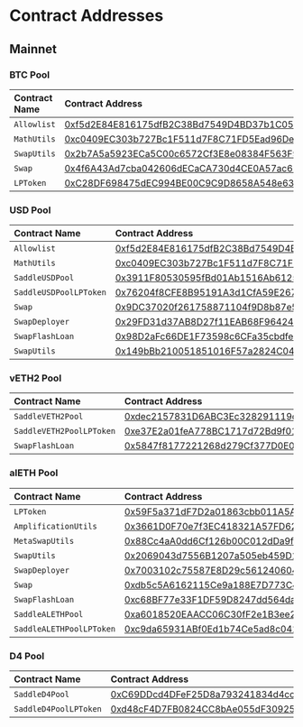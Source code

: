 # Contract Addresses

## Mainnet

### BTC Pool

| Contract Name | Contract Address                                                                                                           |
| :------------ | :------------------------------------------------------------------------------------------------------------------------- |
| `Allowlist`   | [0xf5d2E84E816175dfB2C38Bd7549D4BD37b1C0559](https://etherscan.io/address/0xf5d2E84E816175dfB2C38Bd7549D4BD37b1C0559#code) |
| `MathUtils`   | [0xc0409EC303b727Bc1F511d7F8C71FD5Ead96De1c](https://etherscan.io/address/0xc0409EC303b727Bc1F511d7F8C71FD5Ead96De1c#code) |
| `SwapUtils`   | [0x2b7A5a5923ECa5C00c6572Cf3E8e08384F563F93](https://etherscan.io/address/0x2b7A5a5923ECa5C00c6572Cf3E8e08384F563F93#code) |
| `Swap`        | [0x4f6A43Ad7cba042606dECaCA730d4CE0A57ac62e](https://etherscan.io/address/0x4f6A43Ad7cba042606dECaCA730d4CE0A57ac62e#code) |
| `LPToken`     | [0xC28DF698475dEC994BE00C9C9D8658A548e6304F](https://etherscan.io/address/0xC28DF698475dEC994BE00C9C9D8658A548e6304F#code) |

### USD Pool

| Contract Name          | Contract Address                                                                                                           |
| :--------------------- | :------------------------------------------------------------------------------------------------------------------------- |
| `Allowlist`            | [0xf5d2E84E816175dfB2C38Bd7549D4BD37b1C0559](https://etherscan.io/address/0xf5d2E84E816175dfB2C38Bd7549D4BD37b1C0559#code) |
| `MathUtils`            | [0xc0409EC303b727Bc1F511d7F8C71FD5Ead96De1c](https://etherscan.io/address/0xc0409EC303b727Bc1F511d7F8C71FD5Ead96De1c#code) |
| `SaddleUSDPool`        | [0x3911F80530595fBd01Ab1516Ab61255d75AEb066](https://etherscan.io/address/0x3911F80530595fBd01Ab1516Ab61255d75AEb066#code) |
| `SaddleUSDPoolLPToken` | [0x76204f8CFE8B95191A3d1CfA59E267EA65e06FAC](https://etherscan.io/address/0x76204f8CFE8B95191A3d1CfA59E267EA65e06FAC#code) |
| `Swap`                 | [0x9DC37020f261758871104f9D8b87e575Ee45Bc5a](https://etherscan.io/address/0x9DC37020f261758871104f9D8b87e575Ee45Bc5a#code) |
| `SwapDeployer`         | [0x29FD31d37AB8D27f11EAB68F96424bf64231fFce](https://etherscan.io/address/0x29FD31d37AB8D27f11EAB68F96424bf64231fFce#code) |
| `SwapFlashLoan`        | [0x98D2aFc66DE1F73598c6CFa35cbdfebB135fb8FA](https://etherscan.io/address/0x98D2aFc66DE1F73598c6CFa35cbdfebB135fb8FA#code) |
| `SwapUtils`            | [0x149bBb210051851016F57a2824C0444f642833a6](https://etherscan.io/address/0x149bBb210051851016F57a2824C0444f642833a6#code) |

### vETH2 Pool

| Contract Name            | Contract Address                                                                                                           |
| :----------------------- | :------------------------------------------------------------------------------------------------------------------------- |
| `SaddleVETH2Pool`        | [0xdec2157831D6ABC3Ec328291119cc91B337272b5](https://etherscan.io/address/0xdec2157831D6ABC3Ec328291119cc91B337272b5#code) |
| `SaddleVETH2PoolLPToken` | [0xe37E2a01feA778BC1717d72Bd9f018B6A6B241D5](https://etherscan.io/address/0xe37E2a01feA778BC1717d72Bd9f018B6A6B241D5#code) |
| `SwapFlashLoan`          | [0x5847f8177221268d279Cf377D0E01aB3FD993628](https://etherscan.io/address/0x5847f8177221268d279Cf377D0E01aB3FD993628#code) |

### alETH Pool

| Contract Name            | Contract Address                                                                                                           |
| :----------------------- | :------------------------------------------------------------------------------------------------------------------------- |
| `LPToken`                | [0x59F5a371dF7D2a01863cbb011A5A1ed45326710C](https://etherscan.io/address/0x59F5a371dF7D2a01863cbb011A5A1ed45326710C#code) |
| `AmplificationUtils`     | [0x3661D0F70e7f3EC418321A57FD62d691a09b490B](https://etherscan.io/address/0x3661D0F70e7f3EC418321A57FD62d691a09b490B#code) |
| `MetaSwapUtils`          | [0x88Cc4aA0dd6Cf126b00C012dDa9f6F4fd9388b17](https://etherscan.io/address/0x88Cc4aA0dd6Cf126b00C012dDa9f6F4fd9388b17#code) |
| `SwapUtils`              | [0x2069043d7556B1207a505eb459D18d908DF29b55](https://etherscan.io/address/0x2069043d7556B1207a505eb459D18d908DF29b55#code) |
| `SwapDeployer`           | [0x7003102c75587E8D29c56124060463Ef319407D0](https://etherscan.io/address/0x7003102c75587E8D29c56124060463Ef319407D0#code) |
| `Swap`                   | [0xdb5c5A6162115Ce9a188E7D773C4D011F421BbE5](https://etherscan.io/address/0xdb5c5A6162115Ce9a188E7D773C4D011F421BbE5#code) |
| `SwapFlashLoan`          | [0xc68BF77e33F1DF59D8247dd564da4c8C81519db6](https://etherscan.io/address/0xc68BF77e33F1DF59D8247dd564da4c8C81519db6#code) |
| `SaddleALETHPool`        | [0xa6018520EAACC06C30fF2e1B3ee2c7c22e64196a](https://etherscan.io/address/0xa6018520EAACC06C30fF2e1B3ee2c7c22e64196a#code) |
| `SaddleALETHPoolLPToken` | [0xc9da65931ABf0Ed1b74Ce5ad8c041C4220940368](https://etherscan.io/address/0xc9da65931ABf0Ed1b74Ce5ad8c041C4220940368#code) |

### D4 Pool

| Contract Name         | Contract Address                                                                                                           |
| :-------------------- | :------------------------------------------------------------------------------------------------------------------------- |
| `SaddleD4Pool`        | [0xC69DDcd4DFeF25D8a793241834d4cc4b3668EAD6](https://etherscan.io/address/0xC69DDcd4DFeF25D8a793241834d4cc4b3668EAD6#code) |
| `SaddleD4PoolLPToken` | [0xd48cF4D7FB0824CC8bAe055dF3092584d0a1726A](https://etherscan.io/address/0xd48cF4D7FB0824CC8bAe055dF3092584d0a1726A#code) |
